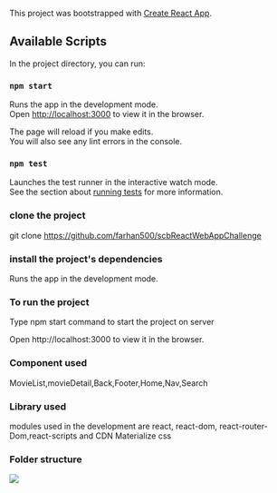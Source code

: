 This project was bootstrapped with [Create React App](https://github.com/facebook/create-react-app).

## Available Scripts

In the project directory, you can run:

### `npm start`

Runs the app in the development mode.<br />
Open [http://localhost:3000](http://localhost:3000) to view it in the browser.

The page will reload if you make edits.<br />
You will also see any lint errors in the console.

### `npm test`

Launches the test runner in the interactive watch mode.<br />
See the section about [running tests](https://facebook.github.io/create-react-app/docs/running-tests) for more information.


### clone the project
git clone https://github.com/farhan500/scbReactWebAppChallenge

### install the project's dependencies
Runs the app in the development mode.

### To run the project
Type npm start command to start the project on server

Open http://localhost:3000 to view it in the browser.

### Component used

MovieList,movieDetail,Back,Footer,Home,Nav,Search


### Library used
modules used in the development are react,  react-dom, react-router-Dom,react-scripts and CDN Materialize css

### Folder structure
<img src=“structure.png”>
